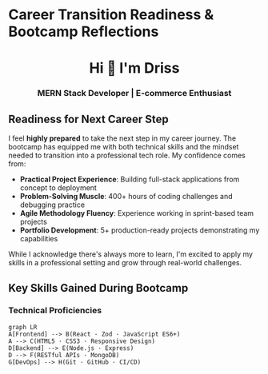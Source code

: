 # Career Transition Readiness & Bootcamp Reflections

<h1 align="center">Hi 👋 I'm Driss</h1>
<h3 align="center">MERN Stack Developer | E-commerce Enthusiast</h3>

## Readiness for Next Career Step

I feel **highly prepared** to take the next step in my career journey. The bootcamp has equipped me with both technical skills and the mindset needed to transition into a professional tech role. My confidence comes from:

- **Practical Project Experience**: Building full-stack applications from concept to deployment
- **Problem-Solving Muscle**: 400+ hours of coding challenges and debugging practice
- **Agile Methodology Fluency**: Experience working in sprint-based team projects
- **Portfolio Development**: 5+ production-ready projects demonstrating my capabilities

While I acknowledge there's always more to learn, I'm excited to apply my skills in a professional setting and grow through real-world challenges.

## Key Skills Gained During Bootcamp

### Technical Proficiencies

```mermaid
graph LR
A[Frontend] --> B(React · Zod · JavaScript ES6+)
A --> C(HTML5 · CSS3 · Responsive Design)
D[Backend] --> E(Node.js · Express)
D --> F(RESTful APIs · MongoDB)
G[DevOps] --> H(Git · GitHub · CI/CD)
```

```

```
